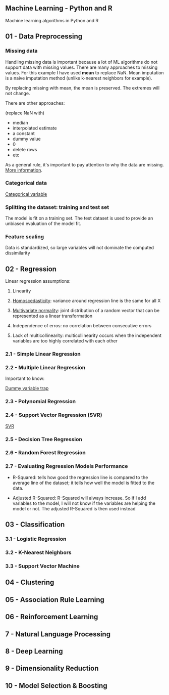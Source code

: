 Machine Learning - Python and R
-----------------------
Machine learning algorithms in Python and R

01 - Data Preprocessing
-----------------------

### Missing data

Handling missing data is important because a lot of ML algorithms do not support data with missing values. There are many approaches to missing values. For this example I have used **mean** to replace NaN. Mean imputation is a naive imputation method (unlike k-nearest neighbors for example).

By replacing missing with mean, the mean is preserved. The extremes will not change.

There are other approaches:

(replace NaN with)
* median
* interpolated estimate
* a constant
* dummy value
* 0
* delete rows
* etc

As a general rule, it's important to pay attention to why the data are missing. [More information](https://en.wikipedia.org/wiki/Missing_data).

### Categorical data

[Categorical variable](https://en.wikipedia.org/wiki/Categorical_variable)

### Splitting the dataset: training and test set
The model is fit on a training set. The test dataset is used to provide an unbiased evaluation of the model fit.


### Feature scaling

Data is standardized, so large variables will not dominate the computed dissimilarity


02 - Regression
-----------------------

Linear regression assumptions:

1. Linearity

2. [Homoscedasticity](https://en.wikipedia.org/wiki/Homoscedasticity):
variance around regression line is the same for all X

3. [Multivariate normality](https://en.wikipedia.org/wiki/Multivariate_normal_distribution):
joint distribution of a random vector that can be represented as a linear transformation

4. Independence of erros:
no correlation between consecutive errors

5. Lack of multicollinearity:
multicollinearity occurs when the independent variables are too highly correlated with each other

### 2.1 - Simple Linear Regression

### 2.2 - Multiple Linear Regression
Important to know:

[Dummy variable trap](http://www.algosome.com/articles/dummy-variable-trap-regression.html)

### 2.3 - Polynomial Regression

### 2.4 - Support Vector Regression (SVR)

[SVR](http://www.saedsayad.com/support_vector_machine_reg.htm)

### 2.5 - Decision Tree Regression

### 2.6 - Random Forest Regression

### 2.7 - Evaluating Regression Models Performance

* R-Squared: tells how good the regression line is compared to the average line of the dataset; it tells how well the model is fitted to the data.

* Adjusted R-Squared: R-Squared will always increase. So if I add variables to the model, I will not know if the variables are helping the model or not.
The adjusted R-Squared is then used instead


03 - Classification
-----------------------

### 3.1 - Logistic Regression

### 3.2 - K-Nearest Neighbors

### 3.3 - Support Vector Machine


04 - Clustering
-----------------------

05 - Association Rule Learning
-----------------------

06 - Reinforcement Learning
-----------------------

7 - Natural Language Processing
-----------------------


8 - Deep Learning
-----------------------


9 - Dimensionality Reduction
-----------------------


10 - Model Selection & Boosting
-----------------------

